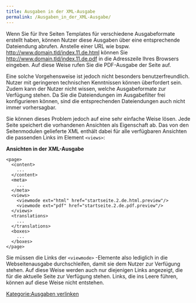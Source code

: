 ```yaml
---
title: Ausgaben in der XML-Ausgabe
permalink: /Ausgaben_in_der_XML-Ausgabe/
---
```


Wenn Sie für Ihre Seiten Templates für verschiedene Ausgabeformate erstellt haben, können Nutzer diese Ausgaben über eine entsprechende Dateiendung abrufen. Anstelle einer URL wie bspw. <http://www.domain.tld/index.11.de.html> können Sie <http://www.domain.tld/index.11.de.pdf> in die Adresszeile Ihres Browsers eingeben. Auf diese Weise rufen Sie die PDF-Ausgabe der Seite auf.

Eine solche Vorgehensweise ist jedoch nicht besonders benutzerfreundlich. Nutzer mit geringeren technischen Kenntnissen können überfordert sein. Zudem kann der Nutzer nicht wissen, welche Ausgabeformate zur Verfügung stehen. Da Sie die Dateiendungen im Ausgabefilter frei konfigurieren können, sind die entsprechenden Dateiendungen auch nicht immer vorhersagbar.

Sie können dieses Problem jedoch auf eine sehr einfache Weise lösen. Jede Seite speichert die vorhandenen Ansichten als Eigenschaft ab. Das von den Seitenmodulen gelieferte XML enthält dabei für alle verfügbaren Ansichten die passenden Links im Element `<views>`:

**Ansichten in der XML-Ausgabe**

~~~~ {.xml}
<page>
  <content>
    ...
  </content>
  <meta>
    ...
  </meta>
  <views>
    <viewmode ext="html" href="startseite.2.de.html.preview"/>
    <viewmode ext="pdf" href="startseite.2.de.pdf.preview"/>
  </views>
  <translations>
    ...
  </translations>
  <boxes>
    ...
  </boxes>
</page>
~~~~

Sie müssen die Links der `<viewmode>` -Elemente also lediglich in die Webseitenausgabe durchschleifen, damit sie dem Nutzer zur Verfügung stehen. Auf diese Weise werden auch nur diejenigen Links angezeigt, die für die aktuelle Seite zur Verfügung stehen. Links, die ins Leere führen, können auf diese Weise nicht entstehen.

[Kategorie:Ausgaben verlinken](export_de/Kategorie:Ausgaben_verlinken.md)